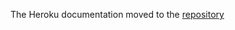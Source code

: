 The Heroku documentation moved to the [repository](https://github.com/cantino/huginn/tree/master/doc/heroku)